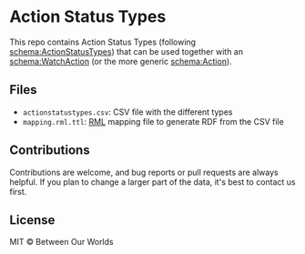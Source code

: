 # Action Status Types

This repo contains Action Status Types (following [schema:ActionStatusTypes](http://schema.org/ActionStatusType))
that can be used together with an [schema:WatchAction](http://schema.org/WatchAction) (or the more generic [schema:Action](http://schema.org/Action)).

## Files
- `actionstatustypes.csv`: CSV file with the different types
- `mapping.rml.ttl`: [RML](http://rml.io) mapping file to generate RDF from the CSV file

## Contributions
Contributions are welcome, and bug reports or pull requests are always helpful. If you plan to change a larger part of the data, it's best to contact us first.

## License
MIT &copy; Between Our Worlds
